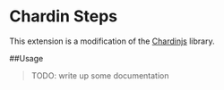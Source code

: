 Chardin Steps
=============

This extension is a modification of the [Chardinjs](http://heelhook.github.io/chardin.js/) library.

##Usage

>TODO: write up some documentation